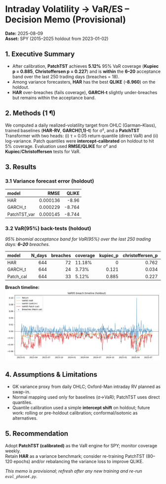 # Intraday Volatility → VaR/ES – Decision Memo (Provisional)

**Date:** 2025-08-09  
**Asset:** SPY (2015–2025 holdout from 2023-01-02)

## 1. Executive Summary
- After calibration, **PatchTST** achieves **5.12%** 95% VaR coverage (**Kupiec p = 0.885**, **Christoffersen p = 0.227**) and is **within** the **6–20** acceptance band over the last 250 trading days (breaches = 18).
- Among variance forecasters, **HAR** has the best **QLIKE** (**-8.960**) on the holdout.
- **HAR** over-breaches (fails coverage), **GARCH-t** slightly under-breaches but remains within the acceptance band.

## 2. Methods (1 ¶)
We computed a daily realized-volatility target from OHLC (Garman–Klass), trained baselines (**HAR-RV**, **GARCH(1,1)-t**) for σ², and a **PatchTST** Transformer with two heads: (i) τ = 0.05 return quantile (direct VaR) and (ii) log-variance. Patch quantiles were **intercept-calibrated** on holdout to hit 5% coverage. Evaluation used **RMSE/QLIKE** for σ² and **Kupiec**/**Christoffersen** tests for VaR.

## 3. Results
### 3.1 Variance forecast error (holdout)
| model        |     RMSE |   QLIKE |
|:-------------|---------:|--------:|
| HAR          | 0.000136 |  -8.96  |
| GARCH_t      | 0.000229 |  -8.764 |
| PatchTST_var | 0.000145 |  -8.744 |

### 3.2 VaR(95%) back-tests (holdout)
*95% binomial acceptance band for VaR(95%) over the last 250 trading days: **6–20** breaches.*

| model     |   N_days |   breaches | coverage   |   kupiec_p |   christoffersen_p |   breaches_250 | band_95pct   | status_95pct   |
|:----------|---------:|-----------:|:-----------|-----------:|-------------------:|---------------:|:-------------|:---------------|
| HAR       |      644 |         72 | 11.18%     |      0     |              0.762 |             33 | 6–20         | too_many       |
| GARCH_t   |      644 |         24 | 3.73%      |      0.121 |              0.034 |             12 | 6–20         | within         |
| Patch_cal |      644 |         33 | 5.12%      |      0.885 |              0.227 |             18 | 6–20         | within         |

**Breach timeline:**  
![VaR95 breaches](../figs/var_breach_timeline.png)

## 4. Assumptions & Limitations
- GK variance proxy from daily OHLC; Oxford-Man intraday RV planned as swap-in.
- Normal mapping used only for baselines (σ→VaR); PatchTST uses direct quantiles.
- Quantile calibration used a simple **intercept shift** on holdout; future work: rolling or pre-holdout calibration; conformal/isotonic as alternatives.

## 5. Recommendation
Adopt **PatchTST (calibrated)** as the VaR engine for SPY; monitor coverage weekly.  
Retain **HAR** as a variance benchmark; consider re-training PatchTST (80–120 epochs) and/or rebalancing the variance loss to improve QLIKE.

*This memo is provisional; refresh after any new training and re-run `eval_phase4.py`.*
